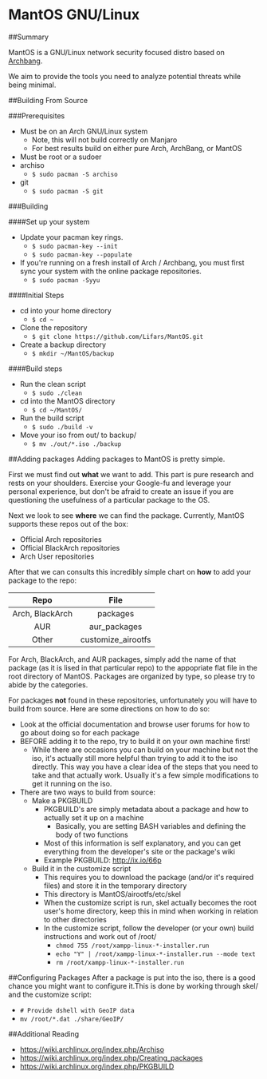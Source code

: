 # MantOS GNU/Linux

##Summary

MantOS is a GNU/Linux network security focused distro based on [Archbang](https://github.com/mrgreen3/archbang).

We aim to provide the tools you need to analyze potential threats while being minimal.

##Building From Source

###Prerequisites

 * Must be on an Arch GNU/Linux system
   * Note, this will not build correctly on Manjaro
   * For best results build on either pure Arch, ArchBang, or MantOS
 * Must be root or a sudoer
 * archiso
   * ```$ sudo pacman -S archiso```
 * git
   * ```$ sudo pacman -S git```

###Building

####Set up your system
 * Update your pacman key rings.
   * ```$ sudo pacman-key --init```
   * ```$ sudo pacman-key --populate```
 * If you're running on a fresh install of Arch / Archbang, you must first sync
   your system with the online package repositories. 
   * ```$ sudo pacman -Syyu```

####Initial Steps
 * cd into your home directory
   * ```$ cd ~```
 * Clone the repository
   * ```$ git clone https://github.com/Lifars/MantOS.git```
 * Create a backup directory
   * ```$ mkdir ~/MantOS/backup```

####Build steps
 * Run the clean script
   * ```$ sudo ./clean```
 * cd into the MantOS directory
   * ```$ cd ~/MantOS/```
 * Run the build script
   * ```$ sudo ./build -v```
 * Move your iso from out/ to backup/
   * ```$ mv ./out/*.iso ./backup```

##Adding packages
Adding packages to MantOS is pretty simple.

First we must find out **what** we want to add. This part is pure research and rests on your shoulders. Exercise your Google-fu and leverage your personal experience, but don't be afraid to create an issue if you are questioning the usefulness of a particular package to the OS.

Next we look to see **where** we can find the package. Currently, MantOS supports these repos out of the box:

  * Official Arch repositories
  * Official BlackArch repositories
  * Arch User repositories

After that we can consults this incredibly simple chart on **how** to add your package to the repo:

| Repo          			   | File       	    |
|:----------------------------:|:------------------:|
| Arch, BlackArch | packages      		|
| AUR     					   | aur_packages	    |
| Other						   | customize_airootfs |

For Arch, BlackArch, and AUR packages, simply add the name of that package (as it is lised in that particular repo) to the appopriate flat file in the root directory of MantOS. Packages are organized by type, so please try to abide by the categories.

For packages **not** found in these repositories, unfortunately you will have to build from source. Here are some directions on how to do so:

 * Look at the official documentation and browse user forums for how to go about doing so for each package
 * BEFORE adding it to the repo, try to build it on your own machine first!
   * While there are occasions you can build on your machine but not the iso, it's actually still more helpful than trying to add it to the iso directly. This way you have a clear idea of the steps that you need to take and that actually work. Usually it's a few simple modifications to get it running on the iso.
 * There are two ways to build from source:
   * Make a PKGBUILD
     * PKGBUILD's are simply metadata about a package and how to actually set it up on a machine
       * Basically, you are setting BASH variables and defining the body of two functions
     * Most of this information is self explanatory, and you can get everything from the developer's site or the package's wiki
     * Example PKGBUILD: http://ix.io/66p
   * Build it in the customize script
      * This requires you to download the package (and/or it's required files) and store it in the temporary directory
      * This directory is MantOS/airootfs/etc/skel
      * When the customize script is run, skel actually becomes the root user's home directory, keep this in mind when working in relation to other directories
      * In the customize script, follow the developer (or your own) build instructions and work out of /root/
		* ```chmod 755 /root/xampp-linux-*-installer.run```
        * ```echo "Y" | /root/xampp-linux-*-installer.run --mode text```
        * ```rm /root/xampp-linux-*-installer.run```

##Configuring Packages
After a package is put into the iso, there is a good chance you might want to configure it.This is done by working through skel/ and the customize script:

 * ```# Provide dshell with GeoIP data```
 * ```mv /root/*.dat ./share/GeoIP/```

##Additional Reading

 * https://wiki.archlinux.org/index.php/Archiso
 * https://wiki.archlinux.org/index.php/Creating_packages
 * https://wiki.archlinux.org/index.php/PKGBUILD
